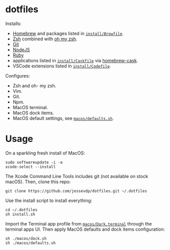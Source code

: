 # dotfiles

Installs:
- [Homebrew](https://brew.sh) and packages listed in [`install/Brewfile`](./install/Brewfile).
- [Zsh](https://www.zsh.org) combined with [oh my zsh](https://ohmyz.sh).
- [Git](https://git-scm.com)
- [NodeJS](https://nodejs.org/)
- [Ruby](https://www.ruby-lang.org/en/)
- applications listed in [`install/Caskfile`](./install/Caskfile) via [homebrew-cask](https://github.com/Homebrew/homebrew-cask).
- VSCode extensions listed in [`install/Codefile`](./install/Codefile).

Configures:
- Zsh and oh- my zsh.
- Vim.
- Git.
- Npm.
- MacOS terminal.
- MacOS dock items.
- MacOS default settings, see [`macos/defaults.sh`](./macos/defaults.sh).

# Usage

On a sparkling fresh install of MacOS:

```
sudo softwareupdate -i -a
xcode-select --install
```

The Xcode Command Line Tools includes git (not available on stock macOS). Then, clone this repo:

```
git clone https://github.com/jessevdp/dotfiles.git ~/.dotfiles
```

Use the install script to install everything:

```
cd ~/.dotfiles
sh install.sh
```

Import the Terminal app profile from [`macos/Dark.terminal`](./macos/Dark.terminal) through the terminal apps UI.
Then apply MacOS defaults and dock items configuration:

```
sh ./macos/dock.sh
sh ./macos/defaults.sh
```
